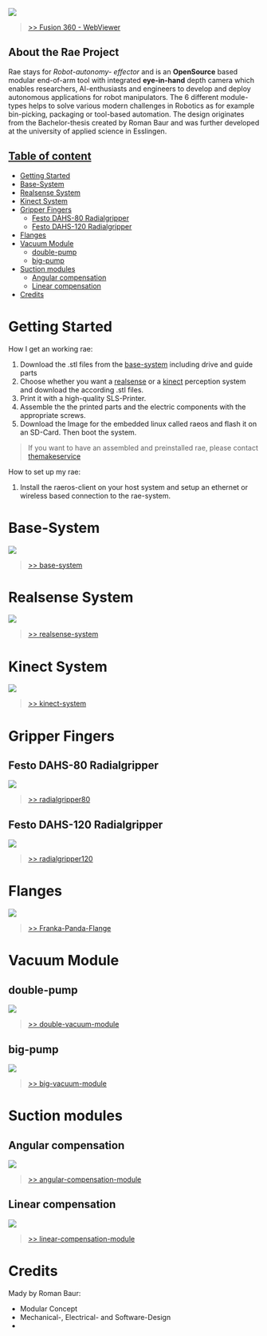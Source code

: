 ![](imgs/rae-header-image.PNG)
>[>> Fusion 360 - WebViewer](https://a360.co/2W6mHcp)

## About the Rae Project
Rae stays for *Robot-autonomy-
effector* and is an __OpenSource__ based modular end-of-arm tool with integrated __eye-in-hand__ depth camera which enables researchers, AI-enthusiasts and engineers to develop and deploy autonomous applications for robot manipulators. The 6 different module-types helps to solve various modern challenges in Robotics as for example bin-picking, packaging or tool-based automation. The design originates from the Bachelor-thesis created by Roman Baur and was further developed at the university of applied science in Esslingen.

## [Table of content](#table-of-content)

- [Getting Started](#getting-started)
- [Base-System](#base-system)
- [Realsense System](#realsense-system)
- [Kinect System](#kinect-system)
- [Gripper Fingers](#gripper-fingers)
  - [Festo DAHS-80 Radialgripper](#festo-dahs-80-radialgripper)
  - [Festo DAHS-120 Radialgripper](#festo-dahs-120-radialgripper)
- [Flanges](#flanges)
- [Vacuum Module](#vacuum-module)
  - [double-pump](#double-pump)
  - [big-pump](#big-pump)
- [Suction modules](#suction-modules)
  - [Angular compensation](#angular-compensation)
  - [Linear compensation](#linear-compensation)
- [Credits](#credits)

# Getting Started

How I get an working rae:

1. Download the .stl files from the [base-system](base-system) including drive and guide parts
2. Choose whether you want a [realsense](perception-modules/realsense) or a [kinect](perception-modules/kinect) perception system and download the according .stl files.
3. Print it with a high-quality SLS-Printer.
4. Assemble the the printed parts and the electric components with the appropriate screws.
5. Download the Image for the embedded linux called raeos and flash it on an SD-Card. Then boot the system.


> If you want to have an assembled and preinstalled rae, please contact [themakeservice](#)

How to set up my rae:
1. Install the raeros-client on your host system and setup an ethernet or wireless based connection to the rae-system.

# Base-System
![](imgs/rae-base-system.png)

> [>> base-system](base-system)

# Realsense System

![](imgs/rae-realsense-system.PNG)

> [>> realsense-system](perception-modules/realsense)


# Kinect System
![](imgs/rae-kinect-system.PNG)
> [>> kinect-system](perception-modules/kinect)

# Gripper Fingers
## Festo DAHS-80 Radialgripper
![](gripper-modules/radialgripper80/imgs/radialgripper80-with-base.PNG)
> [>> radialgripper80](gripper-modules/radialgripper80)
> 
## Festo DAHS-120 Radialgripper
![](gripper-modules/radialgripper120/imgs/radialgripper120-with-base.PNG)
> [>> radialgripper120](gripper-modules/radialgripper120)
# Flanges
![](flanges/imgs/panda-flange.PNG)
> [>> Franka-Panda-Flange](flanges)

# Vacuum Module
## double-pump
![](vacuum-modules/double/imgs/double-vacuum-module.PNG)
> [>> double-vacuum-module](vacuum-modules/double)

## big-pump
![](vacuum-modules/big/imgs/big-vacuum-pump.PNG)
> [>> big-vacuum-module](vacuum-modules/big)


# Suction modules
## Angular compensation
![](tool-modules/suction-holders/angular-compensation/angular-compensation.png)
> [>> angular-compensation-module](tool-modules/suction-holders/angular-compensation)
> 
## Linear compensation
![](tool-modules/suction-holders/linear-compensation/linear-compensation.png)
> [>> linear-compensation-module](tool-modules/suction-holders/linear-compensation)


# Credits
Mady by Roman Baur:
* Modular Concept
* Mechanical-, Electrical- and Software-Design
* 
